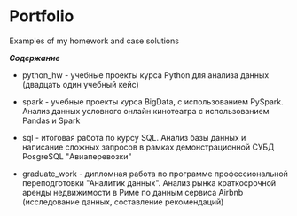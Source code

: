 # Portfolio
Examples of my homework and case solutions


***Содержание***

- python_hw - учебные проекты курса Python для анализа данных (двадцать один учебный кейс)

- spark - учебные проекты курса BigData, с использованием PySpark. Анализ данных условного онлайн кинотеатра с использованием Pandas и Spark

- sql - итоговая работа по курсу SQL. Анализ базы данных и написание сложных запросов в рамках демонстрационной СУБД PosgreSQL "Авиаперевозки"

- graduate_work - дипломная работа по программе профессиональной переподготовки "Аналитик данных".  Анализ рынка краткосрочной аренды недвижимости в Риме по данным сервиса Airbnb (исследование данных, составление рекомендаций)
